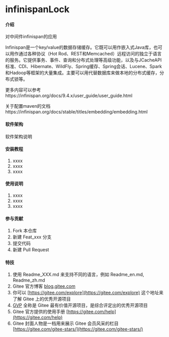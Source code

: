 # infinispanLock

#### 介绍
对中间件infinispan的应用

Infinispan是一个key/value的数据存储缓存。它既可以用作嵌入式Java库，也可以用作通过各种协议（Hot Rod、REST和Memcached）远程访问的独立于语言的服务。它提供事务、事件、查询和分布式处理等高级功能，以及与JCacheAPI标准、CDI、Hibernate、WildFly、Spring缓存、Spring会话、Lucene、Spark和Hadoop等框架的大量集成。主要可以用代替数据库来做本地的分布式缓存，分布式锁等。

更多内容可以参考https://infinispan.org/docs/9.4.x/user_guide/user_guide.html



关于配置maven的文档https://infinispan.org/docs/stable/titles/embedding/embedding.html

#### 软件架构
软件架构说明


#### 安装教程

1.  xxxx
2.  xxxx
3.  xxxx

#### 使用说明

1.  xxxx
2.  xxxx
3.  xxxx

#### 参与贡献

1.  Fork 本仓库
2.  新建 Feat_xxx 分支
3.  提交代码
4.  新建 Pull Request


#### 特技

1.  使用 Readme\_XXX.md 来支持不同的语言，例如 Readme\_en.md, Readme\_zh.md
2.  Gitee 官方博客 [blog.gitee.com](https://blog.gitee.com)
3.  你可以 [https://gitee.com/explore](https://gitee.com/explore) 这个地址来了解 Gitee 上的优秀开源项目
4.  [GVP](https://gitee.com/gvp) 全称是 Gitee 最有价值开源项目，是综合评定出的优秀开源项目
5.  Gitee 官方提供的使用手册 [https://gitee.com/help](https://gitee.com/help)
6.  Gitee 封面人物是一档用来展示 Gitee 会员风采的栏目 [https://gitee.com/gitee-stars/](https://gitee.com/gitee-stars/)
